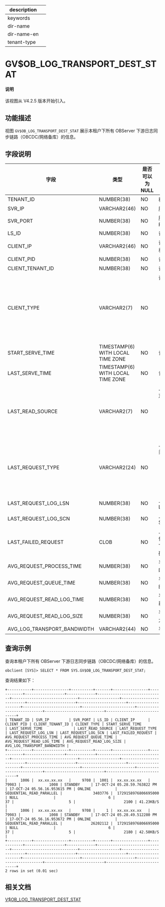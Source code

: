 |description||
|---|---|
|keywords||
|dir-name||
|dir-name-en||
|tenant-type||

# GV$OB_LOG_TRANSPORT_DEST_STAT

<main id="notice" type='explain'>
  <h4>说明</h4>
  <p>该视图从 V4.2.5 版本开始引入。</p>
</main>

## 功能描述

视图 `GV$OB_LOG_TRANSPORT_DEST_STAT` 展示本租户下所有 OBServer 下游日志同步链路（OBCDC/网络备库）的信息。

## 字段说明

| **字段** | **类型** | **是否可以为 NULL** | **描述** |
| -------- | -------- | ------------------ | -------- |
| TENANT_ID                   | NUMBER(38)                        | NO   | 租户 ID     |
| SVR_IP                      | VARCHAR2(46)                      | NO   | 服务端 IP     |
| SVR_PORT                    | NUMBER(38)                        | NO   | 服务端 RPC_PORT     |
| LS_ID                       | NUMBER(38)                        | NO   | 请求的日志流 ID     |
| CLIENT_IP                   | VARCHAR2(46)                      | NO   | 请求端的进程所在机器的 IP     |
| CLIENT_PID                  | NUMBER(38)                        | NO   | 请求端的进程 ID     |
| CLIENT_TENANT_ID            | NUMBER(38)                        | NO   | 请求端的租户 ID     |
| CLIENT_TYPE                 | VARCHAR2(7)                       | NO   | 请求端的类型：<ul><li>STANDBY：网络备库 </li><li>CDC：OBCDC </li><li>UNKNOWN：未知客户端类型 </li></ul>    |
| START_SERVE_TIME            | TIMESTAMP(6) WITH LOCAL TIME ZONE | NO   | 记录创建时间     |
| LAST_SERVE_TIME             | TIMESTAMP(6) WITH LOCAL TIME ZONE | NO   | 记录修改时间     |
| LAST_READ_SOURCE            | VARCHAR2(7)                       | NO   | 上次处理请求时日志的读取来源：<ul><li>ONLINE： </li><li>ARCHIVE： </li><li>UNKNOWN：未知来源 </li></ul>     |
| LAST_REQUEST_TYPE           | VARCHAR2(24)                      | NO   | 上次请求的 RPC 类型：<ul><li>ITERATE： </li><li>RAW_READ： </li><li>UNKNOWN：未知来源 </li></ul>     |
| LAST_REQUEST_LOG_LSN        | NUMBER(38)                        | NO   | 上次请求的日志的 LSN     |
| LAST_REQUEST_LOG_SCN        | NUMBER(38)                        | NO   | 上次请求的日志的 SCN     |
| LAST_FAILED_REQUEST         | CLOB                              | NO   | 上次失败的 RPC 信息，发送时间/ TRACE_ID /错误码等    |
| AVG_REQUEST_PROCESS_TIME    | NUMBER(38)                        | NO   | 平均 RPC 处理耗时     |
| AVG_REQUEST_QUEUE_TIME      | NUMBER(38)                        | NO   | 平均 RPC 排队耗时     |
| AVG_REQUEST_READ_LOG_TIME   | NUMBER(38)                        | NO   | 平均 RPC 读日志耗时     |
| AVG_REQUEST_READ_LOG_SIZE   | NUMBER(38)                        | NO   | 平均 RPC 读日志大小     |
| AVG_LOG_TRANSPORT_BANDWIDTH | VARCHAR2(44)                      | NO   | 平均日志传输带宽     |

## 查询示例

查询本租户下所有 OBServer 下游日志同步链路（OBCDC/网络备库）的信息。

```shell
obclient [SYS]> SELECT * FROM SYS.GV$OB_LOG_TRANSPORT_DEST_STAT;
```

查询结果如下：

```shell
+-----------+----------------+----------+-------+----------------+------------+------------------+-------------+------------------------------+------------------------------+------------------+--------------------------+----------------------+----------------------+---------------------+--------------------------+------------------------+---------------------------+---------------------------+-----------------------------+
| TENANT_ID | SVR_IP         | SVR_PORT | LS_ID | CLIENT_IP      | CLIENT_PID | CLIENT_TENANT_ID | CLIENT_TYPE | START_SERVE_TIME             | LAST_SERVE_TIME              | LAST_READ_SOURCE | LAST_REQUEST_TYPE        | LAST_REQUEST_LOG_LSN | LAST_REQUEST_LOG_SCN | LAST_FAILED_REQUEST | AVG_REQUEST_PROCESS_TIME | AVG_REQUEST_QUEUE_TIME | AVG_REQUEST_READ_LOG_TIME | AVG_REQUEST_READ_LOG_SIZE | AVG_LOG_TRANSPORT_BANDWIDTH |
+-----------+----------------+----------+-------+----------------+------------+------------------+-------------+------------------------------+------------------------------+------------------+--------------------------+----------------------+----------------------+---------------------+--------------------------+------------------------+---------------------------+---------------------------+-----------------------------+
|      1006 |  xx.xx.xx.xx   |     9708 |  1001 |  xx.xx.xx.xx   |      79983 |             1008 | STANDBY     | 17-OCT-24 05.28.59.763822 PM | 17-OCT-24 05.56.16.953615 PM | ONLINE           | SEQUENTIAL_READ_PARALLEL |              3403776 |  1729158976806695000 | NULL                |                        6 |                     37 |                         5 |                      2100 | 41.23KB/S                   |
|      1006 |  xx.xx.xx.xx   |     9708 |     1 |  xx.xx.xx.xx   |      79983 |             1008 | STANDBY     | 17-OCT-24 05.28.49.512280 PM | 17-OCT-24 05.56.16.953672 PM | ONLINE           | SEQUENTIAL_READ_PARALLEL |             26202112 |  1729158976806695000 | NULL                |                        6 |                     37 |                         5 |                      2180 | 42.58KB/S                   |
+-----------+----------------+----------+-------+----------------+------------+------------------+-------------+------------------------------+------------------------------+------------------+--------------------------+----------------------+----------------------+---------------------+--------------------------+------------------------+---------------------------+---------------------------+-----------------------------+
2 rows in set (0.01 sec)
```

## 相关文档

[V$OB_LOG_TRANSPORT_DEST_STAT](32150.v-ob_log_transport_dest_stat-of-oracle-mode.md)

